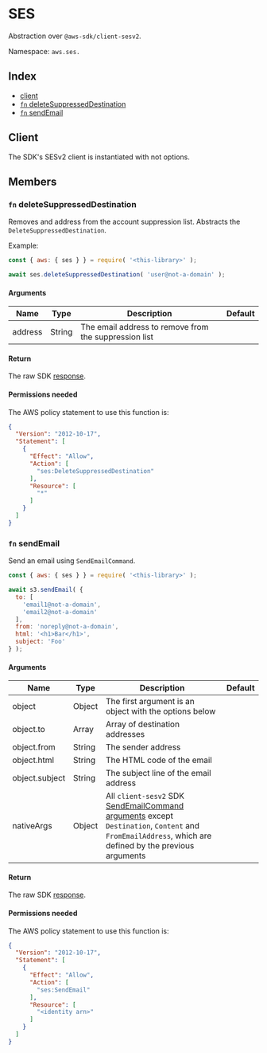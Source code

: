 # SES

Abstraction over `@aws-sdk/client-sesv2`.

Namespace: `aws.ses.`

## Index
- [client](#client)
- [`fn` deleteSuppressedDestination](#fn-deletesuppresseddestination)
- [`fn` sendEmail](#fn-sendemail)

## Client

The SDK's SESv2 client is instantiated with not options.

## Members

### `fn` deleteSuppressedDestination

Removes and address from the account suppression list. Abstracts the `DeleteSuppressedDestination`.

Example:
```js
const { aws: { ses } } = require( '<this-library>' );

await ses.deleteSuppressedDestination( 'user@not-a-domain' );
```

#### Arguments

|Name|Type|Description|Default|
|---|---|---|---|
|address|String|The email address to remove from the suppression list||

#### Return

The raw SDK [response](https://docs.aws.amazon.com/AWSJavaScriptSDK/v3/latest/Package/-aws-sdk-client-sesv2/Interface/DeleteSuppressedDestinationCommandOutput/).

#### Permissions needed

The AWS policy statement to use this function is:

```json
{
  "Version": "2012-10-17",
  "Statement": [
    {
      "Effect": "Allow",
      "Action": [
        "ses:DeleteSuppressedDestination"
      ],
      "Resource": [
        "*"
      ]
    }
  ]
}
```

### `fn` sendEmail

Send an email using `SendEmailCommand`.

```js
const { aws: { ses } } = require( '<this-library>' );

await s3.sendEmail( {
  to: [
    'email1@not-a-domain',
    'email2@not-a-domain'
  ],
  from: 'noreply@not-a-domain',
  html: '<h1>Bar</h1>',
  subject: 'Foo'
} );
```

#### Arguments

|Name|Type|Description|Default|
|---|---|---|---|
|object|Object|The first argument is an object with the options below||
|object.to|Array<String>|Array of destination addresses||
|object.from|String|The sender address||
|object.html|String|The HTML code of the email||
|object.subject|String|The subject line of the email address||
|nativeArgs|Object|All `client-sesv2` SDK [SendEmailCommand arguments](https://docs.aws.amazon.com/AWSJavaScriptSDK/v3/latest/Package/-aws-sdk-client-sesv2/Class/SendEmailCommand/) except `Destination`, `Content` and `FromEmailAddress`, which are defined by the previous arguments||

#### Return

The raw SDK [response](https://docs.aws.amazon.com/AWSJavaScriptSDK/v3/latest/Package/-aws-sdk-client-sesv2/Interface/SendEmailCommandOutput/).

#### Permissions needed

The AWS policy statement to use this function is:

```json
{
  "Version": "2012-10-17",
  "Statement": [
    {
      "Effect": "Allow",
      "Action": [
        "ses:SendEmail"
      ],
      "Resource": [
        "<identity arn>"
      ]
    }
  ]
}
```
